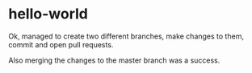# hello-world

Ok, managed to create two different branches, make changes to them, commit and open pull requests.

Also merging the changes to the master branch was a success.
